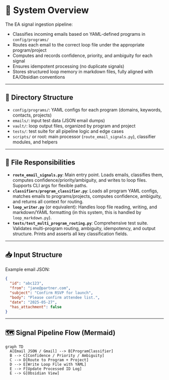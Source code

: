 # 🔧 System Overview

The EA signal ingestion pipeline:
- Classifies incoming emails based on YAML-defined programs in `config/programs/`
- Routes each email to the correct loop file under the appropriate program/project
- Computes and records confidence, priority, and ambiguity for each signal
- Ensures idempotent processing (no duplicate signals)
- Stores structured loop memory in markdown files, fully aligned with EA/Obsidian conventions

---

## 📂 Directory Structure

- `config/programs/`: YAML configs for each program (domains, keywords, contacts, projects)
- `emails/`: input test data (JSON email dumps)
- `vault/`: loop output files, organized by program and project
- `tests/`: test suite for all pipeline logic and edge cases
- `scripts/` or root: main processor (`route_email_signals.py`), classifier modules, and helpers

---

## 📘 File Responsibilities

- **`route_email_signals.py`**: Main entry point. Loads emails, classifies them, computes confidence/priority/ambiguity, and writes to loop files. Supports CLI args for flexible paths.
- **`classifiers/program_classifier.py`**: Loads all program YAML configs, matches emails to programs/projects, computes confidence, ambiguity, and returns all context for routing.
- **`loop_writer.py`** (or equivalent): Handles loop file reading, writing, and markdown/YAML formatting (in this system, this is handled by `loop_markdown.py`).
- **`tests/test_multi_program_routing.py`**: Comprehensive test suite. Validates multi-program routing, ambiguity, idempotency, and output structure. Prints and asserts all key classification fields.

---

## 📥 Input Structure

Example email JSON:
```json
{
  "id": "abc123",
  "from": "jane@partner.com",
  "subject": "Confirm RSVP for launch",
  "body": "Please confirm attendee list.",
  "date": "2025-05-27",
  "has_attachment": false
}
```

---

## 🗺️ Signal Pipeline Flow (Mermaid)

```mermaid
graph TD
  A[Email JSON / Gmail] --> B[ProgramClassifier]
  B --> C[Confidence / Priority / Ambiguity]
  C --> D[Route to Program + Project]
  D --> E[Write Loop File with YAML]
  E --> F[Update Processed ID Log]
  E --> G[Obsidian View]
``` 